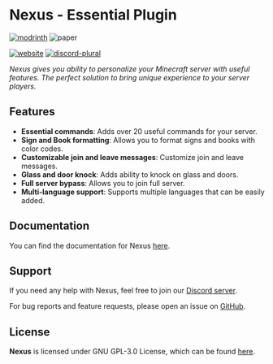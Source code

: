# Nexus - Essential Plugin
[![modrinth](https://cdn.jsdelivr.net/npm/@intergrav/devins-badges@3/assets/compact/available/modrinth_vector.svg)](https://modrinth.com/plugin/nexuss)
![paper](https://cdn.jsdelivr.net/npm/@intergrav/devins-badges@3/assets/compact/supported/paper_vector.svg)

[![website](https://cdn.jsdelivr.net/npm/@intergrav/devins-badges@3/assets/compact/documentation/website_vector.svg)](https://nexus.bxteam.gq/)
[![discord-plural](https://cdn.jsdelivr.net/npm/@intergrav/devins-badges@3/assets/compact/social/discord-plural_vector.svg)](https://discord.gg/p7cxhw7E2M)

_Nexus gives you ability to personalize your Minecraft server with useful features. 
The perfect solution to bring unique experience to your server players._

## Features
- **Essential commands**: Adds over 20 useful commands for your server.
- **Sign and Book formatting**: Allows you to format signs and books with color codes.
- **Customizable join and leave messages**: Customize join and leave messages.
- **Glass and door knock**: Adds ability to knock on glass and doors.
- **Full server bypass**: Allows you to join full server.
- **Multi-language support**: Supports multiple languages that can be easily added.

## Documentation
You can find the documentation for Nexus [here](https://nexus.bxteam.gq/docs/getting-started/home).

## Support
If you need any help with Nexus, feel free to join our [Discord server](https://discord.gg/p7cxhw7E2M).

For bug reports and feature requests, please open an issue on [GitHub](https://github.com/BX-Team/Nexus/issues).

## License
**Nexus** is licensed under GNU GPL-3.0 License, which can be found [here](LICENSE).
